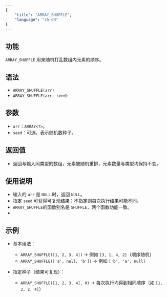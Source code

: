 ```yaml
---
{
    "title": "ARRAY_SHUFFLE",
    "language": "zh-CN"
}
---
```


## 功能

`ARRAY_SHUFFLE` 用来随机打乱数组内元素的顺序。

## 语法

- `ARRAY_SHUFFLE(arr)`
- `ARRAY_SHUFFLE(arr, seed)`

## 参数

- `arr`：`ARRAY<T>`。
- `seed`：可选，表示随机数种子。

## 返回值

- 返回与输入同类型的数组，元素被随机重排，元素数量与类型均保持不变。

## 使用说明

- 输入的 `arr` 是 `NULL` 时，返回 `NULL`。
- 指定 `seed` 可获得可复现结果；不指定则每次执行结果可能不同。
- `ARRAY_SHUFFLE`的函数别名是 `SHUFFLE`，两个函数功能一致。
- 

## 示例

- 基本用法：
  - `ARRAY_SHUFFLE([1, 2, 3, 4])` -> 例如 `[3, 1, 4, 2]`（顺序随机）
  - `ARRAY_SHUFFLE(['a', null, 'b'])` -> 例如 `['b', 'a', null]`

- 指定种子（结果可复现）：
  - `ARRAY_SHUFFLE([1, 2, 3, 4], 0)` -> 每次执行均得到相同顺序（如 `[1, 3, 2, 4]`）